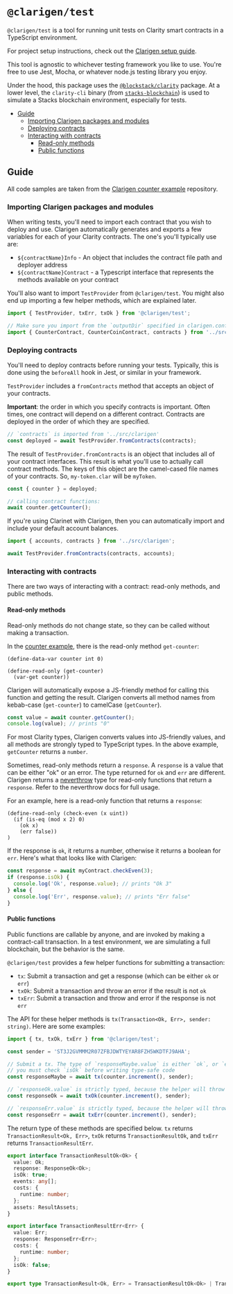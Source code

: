# `@clarigen/test`

`@clarigen/test` is a tool for running unit tests on Clarity smart contracts in a TypeScript environment.

For project setup instructions, check out the [Clarigen setup guide](https://github.com/hstove/clarigen#setup-guide).

This tool is agnostic to whichever testing framework you like to use. You're free to use Jest, Mocha, or whatever node.js testing library you enjoy.

Under the hood, this package uses the [`@blockstack/clarity`](https://github.com/blockstack/clarity-js-sdk) package. At a lower level, the `clarity-cli` binary (from [`stacks-blockchain`](https://github.com/blockstack/stacks-blockchain)) is used to simulate a Stacks blockchain environment, especially for tests.

<!-- TOC depthfrom:2 -->

- [Guide](#guide)
  - [Importing Clarigen packages and modules](#importing-clarigen-packages-and-modules)
  - [Deploying contracts](#deploying-contracts)
  - [Interacting with contracts](#interacting-with-contracts)
    - [Read-only methods](#read-only-methods)
    - [Public functions](#public-functions)

<!-- /TOC -->

## Guide

All code samples are taken from the [Clarigen counter example](https://github.com/hstove/clarigen-counter-example) repository.

### Importing Clarigen packages and modules

When writing tests, you'll need to import each contract that you wish to deploy and use. Clarigen automatically generates and exports a few variables for each of your Clarity contracts. The one's you'll typically use are:

- `${contractName}Info` - An object that includes the contract file path and deployer address
- `${contractName}Contract` - a Typescript interface that represents the methods available on your contract

You'll also want to import `TestProvider` from `@clarigen/test`. You might also end up importing a few helper methods, which are explained later.

```ts
import { TestProvider, txErr, txOk } from '@clarigen/test';

// Make sure you import from the `outputDir` specified in clarigen.config.json
import { CounterContract, CounterCoinContract, contracts } from '../src/clarigen';
```

### Deploying contracts

You'll need to deploy contracts before running your tests. Typically, this is done using the `beforeAll` hook in Jest, or similar in your framework.

`TestProvider` includes a `fromContracts` method that accepts an object of your contracts.

**Important**: the order in which you specify contracts is important. Often times, one contract will depend on a different contract. Contracts are deployed in the order of which they are specified.

```ts
// `contracts` is imported from '../src/clarigen'
const deployed = await TestProvider.fromContracts(contracts);
```

The result of `TestProvider.fromContracts` is an object that includes all of your contract interfaces. This result is what you'll use to actually call contract methods. The keys of this object are the camel-cased file names of your contracts. So, `my-token.clar` will be `myToken`.

```ts
const { counter } = deployed;

// calling contract functions:
await counter.getCounter();
```

If you're using Clarinet with Clarigen, then you can automatically import and include your default account balances.

```ts
import { accounts, contracts } from '../src/clarigen';

await TestProvider.fromContracts(contracts, accounts);
```

### Interacting with contracts

There are two ways of interacting with a contract: read-only methods, and public methods.

#### Read-only methods

Read-only methods do not change state, so they can be called without making a transaction.

In the [counter example](https://github.com/hstove/clarigen-counter-example), there is the read-only method `get-counter`:

```clar
(define-data-var counter int 0)

(define-read-only (get-counter)
  (var-get counter))
```

Clarigen will automatically expose a JS-friendly method for calling this function and getting the result. Clarigen converts all method names from kebab-case (`get-counter`) to camelCase (`getCounter`).

```ts
const value = await counter.getCounter();
console.log(value); // prints "0"
```

For most Clarity types, Clarigen converts values into JS-friendly values, and all methods are strongly typed to TypeScript types. In the above example, `getCounter` returns a `number`.

Sometimes, read-only methods return a `response`. A `response` is a value that can be either "ok" or an error. The type returned for `ok` and `err` are different. Clarigen returns a [neverthrow](https://github.com/supermacro/neverthrow) type for read-only functions that return a `response`. Refer to the neverthrow docs for full usage.

For an example, here is a read-only function that returns a `response`:

```clar
(define-read-only (check-even (x uint))
  (if (is-eq (mod x 2) 0)
    (ok x)
    (err false))
)
```

If the response is `ok`, it returns a number, otherwise it returns a boolean for `err`. Here's what that looks like with Clarigen:

```ts
const response = await myContract.checkEven(3);
if (response.isOk) {
  console.log('Ok', response.value); // prints "Ok 3"
} else {
  console.log('Err', response.value); // prints "Err false"
}
```

#### Public functions

Public functions are callable by anyone, and are invoked by making a contract-call transaction. In a test environment, we are simulating a full blockchain, but the behavior is the same.

`@clarigen/test` provides a few helper functions for submitting a transaction:

- `tx`: Submit a transaction and get a response (which can be either `ok` or `err`)
- `txOk`: Submit a transaction and throw an error if the result is not `ok`
- `txErr`: Submit a transaction and throw and error if the response is not `err`

The API for these helper methods is `tx(Transaction<Ok, Err>, sender: string)`. Here are some examples:

```ts
import { tx, txOk, txErr } from '@clarigen/test';

const sender = 'ST3J2GVMMM2R07ZFBJDWTYEYAR8FZH5WKDTFJ9AHA';

// Submit a tx. The type of `responseMaybe.value` is either `ok`, or `err`, so
// you must check `isOk` before writing type-safe code
const responseMaybe = await tx(counter.increment(), sender);

// `responseOk.value` is strictly typed, because the helper will throw if `isOk !== true`
const responseOk = await txOk(counter.increment(), sender);

// `responseErr.value` is strictly typed, because the helper will throw if `isOk !== false`
const responseErr = await txErr(counter.increment(), sender);
```

The return type of these methods are specified below. `tx` returns `TransactionResult<Ok, Err>`, `txOk` returns `TransactionResultOk`, and `txErr` returns `TransactionResultErr`.

```ts
export interface TransactionResultOk<Ok> {
  value: Ok;
  response: ResponseOk<Ok>;
  isOk: true;
  events: any[];
  costs: {
    runtime: number;
  };
  assets: ResultAssets;
}

export interface TransactionResultErr<Err> {
  value: Err;
  response: ResponseErr<Err>;
  costs: {
    runtime: number;
  };
  isOk: false;
}

export type TransactionResult<Ok, Err> = TransactionResultOk<Ok> | TransactionResultErr<Err>;
```
